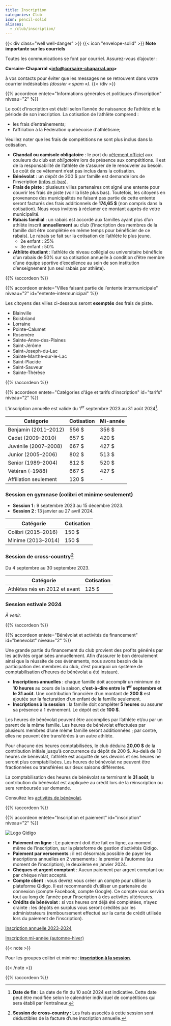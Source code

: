 ```yaml
---
title: Inscription
categories: Club
icon: pencil-solid
aliases:
  - /club/inscription/
---
```


{{< div class="well well-danger" >}}
{{< icon "envelope-solid" >}} **Note importante sur les courriels**

Toutes les communications se font par courriel. Assurez-vous d’ajouter :

**Corsaire-Chaparral \<info@corsaire-chaparral.org\>**

à vos contacts pour éviter que les messages ne se retrouvent dans votre courrier indésirables _(dossier « spam »)_.
{{< /div >}}

{{% accordeon entete="Informations générales et politiques d'inscription" niveau="2" %}}

Le coût d’inscription est établi selon l’année de naissance de l’athlète et la période de son inscription.
La cotisation de l’athlète comprend :

- les frais d’entraînements;
- l’affiliation à la Fédération québécoise d'athlétisme;

Veuillez noter que les frais de compétitions ne sont plus inclus dans la cotisation.

- **Chandail ou camisole obligatoire** : le port du [vêtement officiel](/club/vetements/) aux couleurs du club est _obligatoire_ lors de présence aux compétitions.  Il est de la responsabilité de l’athlète de s’assurer de le renouveler au besoin. Le coût de ce vêtement n’est pas inclus dans la cotisation.
- **Bénévolat** : un dépôt de 200&nbsp;$ par famille est demandé lors de l'inscription ([infos ci-bas](#benevolat)).
- **Frais de piste** : plusieurs villes partenaires ont signé une entente pour couvrir les frais de piste (voir la liste plus bas). Toutefois, les citoyens en provenance des municipalités ne faisant pas partie de cette entente seront facturés des frais additionnels de **174,65 $** (non compris dans la cotisation). Nous vous invitons à réclamer ce montant auprès de votre municipalité.
- **Rabais familial** : un rabais est accordé aux familles ayant plus d’un athlète inscrit **annuellement** au club (l’inscription des membres de la famille doit être complétée en même temps pour bénéficier de ce rabais). Le rabais se fait sur la cotisation de l’athlète le plus jeune.
  - 2e enfant : 25%
  - 3e enfant : 50%
- **Athlète étudiant** : l’athlète de niveau collégial ou universitaire bénéficie d’un rabais de 50% sur sa cotisation annuelle à condition d’être membre d’une équipe sportive d’excellence au sein de son institution d’enseignement (un seul rabais par athlète).

{{% /accordeon %}}


<!--
### Inscription estivale

Du 1<sup>er</sup> mai 2023 au 31 juillet 2023.

{{< div class="well" >}}
L’inscription pour la session d’été sera ouverte à compter du 1<sup>er</sup> avril 2023.
{{< /div >}}


| Catégorie             | Cotisation |
|-----------------------|------------|
| Colibri (2014–2015)   | 255 $      |
| Minime (2012–2013)    | 315 $      |
| Benjamin (2010–2011)  | 341 $      |
| Cadet (2008–2009)     | 366 $      |
| Juvénile (2006–2007)  | 371 $      |
| Junior (2004–2005)    | 442 $      |
| Senior (1988–2003)    | 452 $      |
| Vétéran (–1987)       | 371 $      |
-->

{{% accordeon entete="Villes faisant partie de l’entente intermunicipale" niveau="2" id="entente-intermunicipal" %}}

Les citoyens des villes ci-dessous seront **exemptés** des frais de piste.

- Blainville
- Boisbriand
- Lorraine
- Pointe-Calumet
- Rosemère
- Sainte-Anne-des-Plaines
- Saint-Jérôme
- Saint-Joseph-du-Lac
- Sainte-Marthe-sur-le-Lac
- Saint-Placide
- Saint-Sauveur
- Sainte-Thérèse

{{% /accordeon %}}

{{% accordeon entete="Catégories d'âge et tarifs d'inscription" id="tarifs" niveau="2" %}}

L’inscription annuelle est valide du 1<sup>er</sup> septembre 2023 au 31 août 2024[^inscription-annuelle].

[^inscription-annuelle]: **Date de fin** : La date de fin du 10 août 2024 est indicative. Cette date peut être modifiée selon le calendrier individuel de compétitions qui sera établi par l’entraîneur.

| Catégorie             | Cotisation | Mi-année |
|-----------------------|------------|----------|
| Benjamin (2011–2012)  | 556 $      | 356 $    |
| Cadet (2009–2010)     | 657 $      | 420 $    |
| Juvénile (2007–2008)  | 667 $      | 427 $    |
| Junior (2005–2006)    | 802 $      | 513 $    |
| Senior (1989–2004)    | 812 $      | 520 $    |
| Vétéran (–1988)       | 667 $      | 427 $    |
| Affiliation seulement | 120 $      | -        |

### Session en gymnase (colibri et minime seulement)

- **Session 1** : 9 septembre 2023 au 15 décembre 2023.
- **Session 2** : 13 janvier au 27 avril 2024.

| Catégorie            | Cotisation |
|----------------------|------------|
| Colibri (2015–2016)  | 150 $      |
| Minime (2013–2014)   | 150 $      |

### Session de cross-country[^2]

Du 4 septembre au 30 septembre 2023.

| Catégorie            | Cotisation |
|----------------------|------------|
| Athlètes nés en 2012 et avant | 125 $      |

[^2]: **Session de cross-country :** Les frais associés à cette session sont déductibles de la facture d’une inscription annuelle.

<!--
{{< note >}}
Pour les catégories fonctionnant **à la session** (colibri et minime), l’inscription annuelle comprend la session en gymnase et la session estivale.
{{< /note >}}
-->

### Session estivale 2024

_À venir._

{{% /accordeon %}}

{{% accordeon entete="Bénévolat et activités de financement" id="benevolat" niveau="2" %}}

Une grande partie du financement du club provient des profits générés par les activités organisées annuellement. Afin d’assurer le bon déroulement ainsi que la réussite de ces événements, nous avons besoin de la participation des membres du club, c’est pourquoi un système de comptabilisation d’heures de bénévolat a été instauré.

- **Inscriptions annuelles** : chaque famille doit accomplir un minimum de **10 heures** au cours de la saison, **c’est-à-dire entre le 1<sup>er</sup> septembre et le 31 août**.  Une contribution financière d’un montant de **200&nbsp;$** est ajoutée sur la facturation d’un enfant de la famille seulement.
- **Inscriptions à la session** : la famille doit compléter **5 heures** ou assurer sa présence à 1 événement. Le dépôt est de **100&nbsp;$**.

Les heures de bénévolat peuvent être accomplies par l’athlète et/ou par un parent de la même famille. Les heures de bénévolat effectuées par plusieurs membres d’une même famille seront additionnées ; par contre, elles ne peuvent être transférées à un autre athlète.

Pour chacune des heures comptabilisées, le club déduira **20,00&nbsp;$** de la contribution initiale jusqu’à concurrence du dépôt de 200 $. Au-delà de 10 heures de bénévolat, l’athlète est acquitté de ses devoirs et ses heures ne seront plus comptabilisées. Les heures de bénévolat ne peuvent être fractionnées ou transférées sur deux saisons différentes.

La comptabilisation des heures de bénévolat se terminant le **31 août**, la contribution du bénévolat est appliquée au crédit lors de la réinscription ou sera remboursée sur demande.

Consultez les [activités de bénévolat](/club/benevolat/).

{{% /accordeon %}}

{{% accordeon entete="Inscription et paiement" id="inscription" niveau="2" %}}

![Logo Qidigo](/img/logo-qidigo.png)

- **Paiement en ligne** : Le paiement doit être fait en ligne, au moment même de l’inscription, sur la plateforme de gestion d’activités Qidigo.
- **Paiement par versements** : il est désormais possible de payer les inscriptions annuelles en 2 versements : le premier à l’automne (au moment de l’inscription), le deuxième en janvier 2024.
- **Chèques et argent comptant** : Aucun paiement par argent comptant ou par chèque n’est accepté.
- **Compte client** : vous devrez vous créer un compte pour utiliser la plateforme Qidigo. Il est recommandé d’utiliser un partenaire de connexion (compte Facebook, compte Google). Ce compte vous servira tout au long de l’année pour l’inscription à des activités ultérieures.
- **Crédits de bénévolat** : si vos heures ont déjà été complétées, n’ayez crainte : les dépôts en surplus vous seront crédités par les administrateurs (remboursement effectué sur la carte de crédit utilisée lors du paiement de l’inscription).

<a class="btn btn-primary btn--block" href="https://www.qidigo.com/u/Club-dathletisme-Corsaire-Chaparral/memberships">Inscription annuelle 2023-2024</a>

<a class="btn btn-tertiary btn--block" href="https://www.qidigo.com/u/Club-dathletisme-Corsaire-Chaparral/memberships/1727">Inscription mi-année (automne-hiver)</a>

{{< note >}}

Pour les groupes colibri et minime : [**inscription à&nbsp;la&nbsp;session**](https://www.qidigo.com/u/Club-dathletisme-Corsaire-Chaparral/activity/15348/session).

{{< /note >}}

{{% /accordeon %}}



